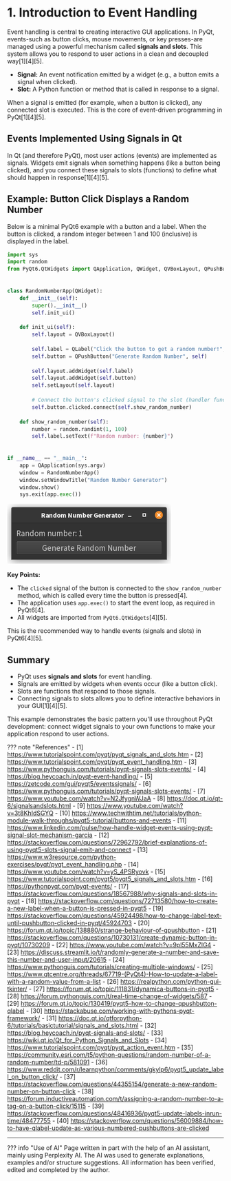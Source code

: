 # 1. Introduction to Event Handling

Event handling is central to creating interactive GUI applications. In PyQt, events-such as button clicks, mouse
movements, or key presses-are managed using a powerful mechanism called **signals and slots**. This system allows you to
respond to user actions in a clean and decoupled way[1][4][5].

- **Signal:** An event notification emitted by a widget (e.g., a button emits a signal when clicked).
- **Slot:** A Python function or method that is called in response to a signal.

When a signal is emitted (for example, when a button is clicked), any connected slot is executed. This is the core of
event-driven programming in PyQt[1][4][5].

## Events Implemented Using Signals in Qt

In Qt (and therefore PyQt), most user actions (events) are implemented as signals.
Widgets emit signals when something happens (like a button being clicked), and you connect these signals to slots
(functions) to define what should happen in response[1][4][5].

## Example: Button Click Displays a Random Number

Below is a minimal PyQt6 example with a button and a label. When the button is clicked, a random integer between 1 and
100 (inclusive) is displayed in the label.

```python
import sys
import random
from PyQt6.QtWidgets import QApplication, QWidget, QVBoxLayout, QPushButton, QLabel


class RandomNumberApp(QWidget):
    def __init__(self):
        super().__init__()
        self.init_ui()

    def init_ui(self):
        self.layout = QVBoxLayout()

        self.label = QLabel("Click the button to get a random number!", self)
        self.button = QPushButton("Generate Random Number", self)

        self.layout.addWidget(self.label)
        self.layout.addWidget(self.button)
        self.setLayout(self.layout)

        # Connect the button's clicked signal to the slot (handler function)
        self.button.clicked.connect(self.show_random_number)

    def show_random_number(self):
        number = random.randint(1, 100)
        self.label.setText(f"Random number: {number}")


if __name__ == "__main__":
    app = QApplication(sys.argv)
    window = RandomNumberApp()
    window.setWindowTitle("Random Number Generator")
    window.show()
    sys.exit(app.exec())
```

![button.png](button.png)

**Key Points:**

- The `clicked` signal of the button is connected to the `show_random_number` method, which is called every time the
  button is pressed[4].
- The application uses `app.exec()` to start the event loop, as required in PyQt6[4].
- All widgets are imported from `PyQt6.QtWidgets`[4][5].

This is the recommended way to handle events (signals and slots) in PyQt6[4][5].

## Summary

- PyQt uses **signals and slots** for event handling.
- Signals are emitted by widgets when events occur (like a button click).
- Slots are functions that respond to those signals.
- Connecting signals to slots allows you to define interactive behaviors in your GUI[1][4][5].

This example demonstrates the basic pattern you'll use throughout PyQt development: connect widget signals to your own
functions to make your application respond to user actions.

??? note "References"
    - [1] https://www.tutorialspoint.com/pyqt/pyqt_signals_and_slots.htm
    - [2] https://www.tutorialspoint.com/pyqt/pyqt_event_handling.htm
    - [3] https://www.pythonguis.com/tutorials/pyqt-signals-slots-events/
    - [4] https://blog.heycoach.in/pyqt-event-handling/
    - [5] https://zetcode.com/gui/pyqt5/eventssignals/
    - [6] https://www.pythonguis.com/tutorials/pyqt-signals-slots-events/
    - [7] https://www.youtube.com/watch?v=N2JfygnWJaA
    - [8] https://doc.qt.io/qt-6/signalsandslots.html
    - [9] https://www.youtube.com/watch?v=3t8KhIdSGYQ
    - [10] https://www.techwithtim.net/tutorials/python-module-walk-throughs/pyqt5-tutorial/buttons-and-events
    - [11] https://www.linkedin.com/pulse/how-handle-widget-events-using-pyqt-signal-slot-mechanism-garcia
    - [12] https://stackoverflow.com/questions/72962792/brief-explanations-of-using-pyqt5-slots-signal-emit-and-connect
    - [13] https://www.w3resource.com/python-exercises/pyqt/pyqt_event_handling.php
    - [14] https://www.youtube.com/watch?v=yS_4PSRyovk
    - [15] https://www.tutorialspoint.com/pyqt5/pyqt5_signals_and_slots.htm
    - [16] https://pythonpyqt.com/pyqt-events/
    - [17] https://stackoverflow.com/questions/18567988/why-signals-and-slots-in-pyqt
    - [18] https://stackoverflow.com/questions/72713580/how-to-create-a-new-label-when-a-button-is-pressed-in-pyqt5
    - [19] https://stackoverflow.com/questions/45924498/how-to-change-label-text-until-pushbutton-clicked-in-pyqt/45924703
    - [20] https://forum.qt.io/topic/138880/strange-behaviour-of-qpushbutton
    - [21] https://stackoverflow.com/questions/10730131/create-dynamic-button-in-pyqt/10730209
    - [22] https://www.youtube.com/watch?v=9pl55MxZlG4
    - [23] https://discuss.streamlit.io/t/randomly-generate-a-number-and-save-this-number-and-user-input/20615
    - [24] https://www.pythonguis.com/tutorials/creating-multiple-windows/
    - [25] https://www.qtcentre.org/threads/67719-(PyQt4)-How-to-update-a-label-with-a-random-value-from-a-list
    - [26] https://realpython.com/python-gui-tkinter/
    - [27] https://forum.qt.io/topic/111831/dynamica-buttons-in-pyqt5
    - [28] https://forum.pythonguis.com/t/real-time-change-of-widgets/587
    - [29] https://forum.qt.io/topic/130419/pyqt5-how-to-change-qpushbutton-qlabel
    - [30] https://stackabuse.com/working-with-pythons-pyqt-framework/
    - [31] https://doc.qt.io/qtforpython-6/tutorials/basictutorial/signals_and_slots.html
    - [32] https://blog.heycoach.in/pyqt-signals-and-slots/
    - [33] https://wiki.qt.io/Qt_for_Python_Signals_and_Slots
    - [34] https://www.tutorialspoint.com/pyqt/pyqt_action_event.htm
    - [35] https://community.esri.com/t5/python-questions/random-number-of-a-random-number/td-p/581091
    - [36] https://www.reddit.com/r/learnpython/comments/gkylp6/pyqt5_update_label_on_button_click/
    - [37] https://stackoverflow.com/questions/44355154/generate-a-new-random-number-on-button-click
    - [38] https://forum.inductiveautomation.com/t/assigning-a-random-number-to-a-tag-on-a-button-click/15115
    - [39] https://stackoverflow.com/questions/48416936/pyqt5-update-labels-inrun-time/48477755
    - [40] https://stackoverflow.com/questions/56009884/how-to-have-qlabel-update-as-various-numbered-pushbuttons-are-clicked



---------------

??? info "Use of AI"
        Page written in part with the help of an AI assistant, mainly using Perplexity AI. The AI was used to generate
        explanations, examples and/or structure suggestions. All information has been verified, edited and completed by 
        the author.

